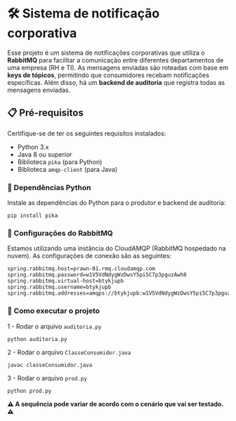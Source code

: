 # 🛠️ Sistema de notificação corporativa

Esse projeto é um sistema de notificações corporativas que utiliza o **RabbitMQ** para facilitar a comunicação entre diferentes departamentos de uma empresa (RH e TI). As mensagens enviadas são roteadas com base em **keys de tópicos**, permitindo que consumidores recebam notificações específicas. Além disso, há um **backend de auditoria** que registra todas as mensagens enviadas.

## 📋 Pré-requisitos

Certifique-se de ter os seguintes requisitos instalados:

- Python 3.x
- Java 8 ou superior
- Biblioteca `pika` (para Python)
- Biblioteca `amqp-client` (para Java)

### 🔧 Dependências Python
Instale as dependências do Python para o produtor e backend de auditoria:

```
pip install pika
```

### 🐇 Configurações do RabbitMQ

Estamos utilizando uma instância do CloudAMQP (RabbitMQ hospedado na nuvem). As configurações de conexão são as seguintes:

```
spring.rabbitmq.host=prawn-01.rmq.cloudamqp.com
spring.rabbitmq.password=w1V5VdNdygWzDwsY5pi5C7p3pguzAwh0
spring.rabbitmq.virtual-host=btykjupb
spring.rabbitmq.username=btykjupb
spring.rabbitmq.addresses=amqps://btykjupb:w1V5VdNdygWzDwsY5pi5C7p3pguzAwh0@prawn.rmq.cloudamqp.com/btykjupb
```

### 🚀 Como executar o projeto

1 - Rodar o arquivo `auditoria.py`
```
python auditoria.py
```

2 - Rodar o arquivo `ClasseConsumidor.java`
```
javac classeConsumidor.java
```

3 - Rodar o arquivo `prod.py`
```
python prod.py
```

**⚠️ A sequência pode variar de acordo com o cenário que vai ser testado. ⚠️**